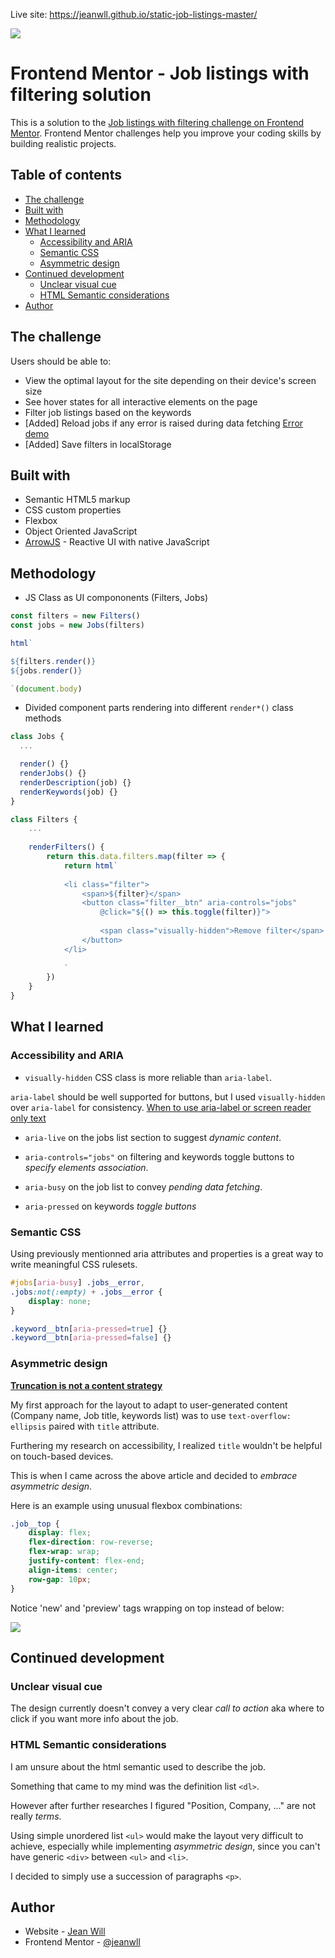 Live site: https://jeanwll.github.io/static-job-listings-master/

![](./preview.png)

# Frontend Mentor - Job listings with filtering solution

This is a solution to the [Job listings with filtering challenge on Frontend Mentor](https://www.frontendmentor.io/challenges/job-listings-with-filtering-ivstIPCt). Frontend Mentor challenges help you improve your coding skills by building realistic projects.

## Table of contents

- [The challenge](#the-challenge)
- [Built with](#built-with)
- [Methodology](#methodology)
- [What I learned](#what-i-learned)
  - [Accessibility and ARIA](#accessibility-and-aria)
  - [Semantic CSS](#semantic-css)
  - [Asymmetric design](#asymmetric-design)
- [Continued development](#continued-development)
  - [Unclear visual cue](#unclear-visual-cue)
  - [HTML Semantic considerations](#html-semantic-consideration)
- [Author](#author)

## The challenge

Users should be able to:

- View the optimal layout for the site depending on their device's screen size
- See hover states for all interactive elements on the page
- Filter job listings based on the keywords
- [Added] Reload jobs if any error is raised during data fetching [Error demo](https://jeanwll.github.io/static-job-listings-master/?error)
- [Added] Save filters in localStorage

## Built with

- Semantic HTML5 markup
- CSS custom properties
- Flexbox
- Object Oriented JavaScript
- [ArrowJS](https://www.arrow-js.com/) - Reactive UI with native JavaScript

## Methodology

- JS Class as UI compononents (Filters, Jobs)

```js
const filters = new Filters()
const jobs = new Jobs(filters)

html`

${filters.render()}
${jobs.render()}

`(document.body)
```

- Divided component parts rendering into different `render*()` class methods

```js
class Jobs {
  ...

  render() {}
  renderJobs() {}
  renderDescription(job) {}
  renderKeywords(job) {}
}

class Filters {
    ...
    
    renderFilters() {
        return this.data.filters.map(filter => {
            return html`
    
            <li class="filter">
                <span>${filter}</span>
                <button class="filter__btn" aria-controls="jobs"
                    @click="${() => this.toggle(filter)}">
                    
                    <span class="visually-hidden">Remove filter</span>
                </button>
            </li>
    
            `
        })
    }
}
```

## What I learned

### Accessibility and ARIA

- `visually-hidden` CSS class is more reliable than `aria-label`.

`aria-label` should be well supported for buttons, but I used `visually-hidden` over `aria-label` for consistency.
[When to use aria-label or screen reader only text](https://bootcamp.uxdesign.cc/when-to-use-aria-label-or-screen-reader-only-text-cd778627b43b)

- `aria-live` on the jobs list section to suggest *dynamic content*.

- `aria-controls="jobs"` on filtering and keywords toggle buttons to *specify elements association*.

- `aria-busy` on the job list to convey *pending data fetching*.

- `aria-pressed` on keywords *toggle buttons*

### Semantic CSS

Using previously mentionned aria attributes and properties is a great way to write meaningful CSS rulesets.

```css
#jobs[aria-busy] .jobs__error,
.jobs:not(:empty) + .jobs__error {
    display: none;
}
```

```css
.keyword__btn[aria-pressed=true] {}
.keyword__btn[aria-pressed=false] {}
```

### Asymmetric design

[**Truncation is not a content strategy**](https://css-tricks.com/embracing-asymmetrical-design/)

My first approach for the layout to adapt to user-generated content (Company name, Job title, keywords list) was to use `text-overflow: ellipsis` paired with `title` attribute.

Furthering my research on accessibility, I realized `title` wouldn't be helpful on touch-based devices.

This is when I came across the above article and decided to *embrace asymmetric design*.

Here is an example using unusual flexbox combinations:
```css
.job__top {
    display: flex;
    flex-direction: row-reverse;
    flex-wrap: wrap;
    justify-content: flex-end;
    align-items: center;
    row-gap: 10px;
}
```
Notice 'new' and 'preview' tags wrapping on top instead of below:

![](./asymmetric_design.gif)


## Continued development

### Unclear visual cue

The design currently doesn't convey a very clear *call to action* aka where to click if you want more info about the job.

### HTML Semantic considerations 

I am unsure about the html semantic used to describe the job.

Something that came to my mind was the definition list `<dl>`.

However after further researches I figured "Position, Company, ..." are not really *terms*.

Using simple unordered list `<ul>` would make the layout very difficult to achieve, especially while implementing *asymmetric design*, since you can't have generic `<div>` between `<ul>` and `<li>`.

I decided to simply use a succession of paragraphs `<p>`.

## Author

- Website - [Jean Will](https://jeanwill.me)
- Frontend Mentor - [@jeanwll](https://www.frontendmentor.io/profile/jeanwll)
